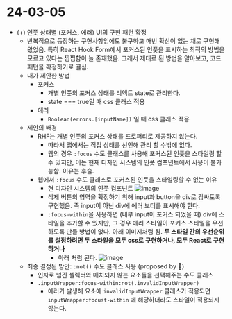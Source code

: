 # 24-03-05

- (+) 인풋 상태별 (포커스, 에러) UI의 구현 패턴 확정
  - 반복적으로 등장하는 구현사항임에도 불구하고 매번 확신이 없는 채로 구현해왔었음. 특히 React Hook Form에서 포커스된 인풋을 표시하는 최적의 방법을 모르고 있다는 찝찝함이 늘 존재했음. 그래서 제대로 된 방법을 알아보고, 코드 패턴을 확정하기로 결심.
  - 내가 제안한 방법
    - 포커스
      - 개별 인풋의 포커스 상태를 리액트 state로 관리한다.
      - state === true일 때 css 클래스 적용
    - 에러
      - `Boolean(errors.[inputName])` 일 때 css 클래스 적용
  - 제안의 배경
    - RHF는 개별 인풋의 포커스 상태를 프로퍼티로 제공하지 않는다.
      - 따라서 앱에서는 직접 상태를 선언해 관리 할 수밖에 없다.
      - 웹의 경우 `:focus` 수도 클래스를 사용해 포커스된 인풋을 스타일링 할 수 있지만, 이는 현재 디자인 시스템의 인풋 컴포넌트에서 사용이 불가능함. 이유는 후술.
    - 웹에서 `:focus` 수도 클래스로 포커스된 인풋을 스타일링할 수 없는 이유
      - 현 디자인 시스템의 인풋 컴포넌트
        ![image](https://github.com/eunddodi/daily-journal/assets/87167786/ecc3395a-9c12-43b0-b68d-2902a000632e)
      - 삭제 버튼의 영역을 확정하기 위해 input과 button을 div로 감싸도록 구현했음. 즉 input이 아닌 div에 에러 보더를 표시해야 한다.
      - `:focus-within`을 사용하면 (내부 input이 포커스 되었을 때) div에 스타일을 추가할 수 있지만, 그 경우 에러 스타일이 포커스 스타일을 우선하도록 만들 방법이 없다. 아래 이미지처럼 됨. **두 스타일 간의 우선순위를 설정하려면 두 스타일을 모두 css로 구현하거나, 모두 React로 구현하거나**
        - 아래 처럼 된다.
          ![image](https://github.com/eunddodi/daily-journal/assets/87167786/63af2d33-0dc4-4e39-95fd-26228bf2791f)
  - 최종 결정된 방안: `:not()` 수도 클래스 사용 (proposed by 🥝)
    - 인자로 넘긴 셀렉터와 매치되지 않는 요소들을 선택해주는 수도 클래스
    - `.inputWrapper:focus-within:not(.invalidInputWrapper)`
      - 에러가 발생해 요소에 `invalidInputWrapper` 클래스가 적용되면 `inputWrapper:focust-within` 에 해당하더라도 스타일이 적용되지 않는다.

